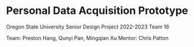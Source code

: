 # Personal Data Acquisition Prototype

Oregon State University Senior Design Project
2022-2023
Team 16

Team: Preston Hang, Qunyi Pan, Mingqian Xu
Mentor: Chris Patton
